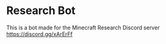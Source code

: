 # Research Bot

This is a bot made for the Minecraft Research Discord server https://discord.gg/xArErFf